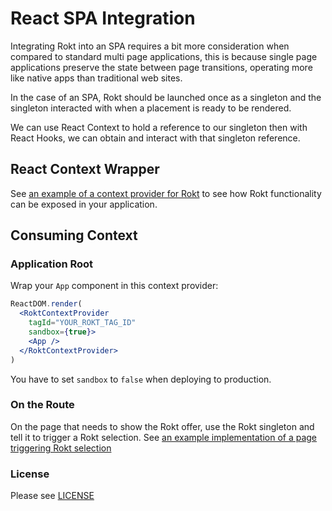 # React SPA Integration

Integrating Rokt into an SPA requires a bit more consideration when compared to standard multi page applications, this is because single page applications preserve the state between page transitions, operating more like native apps than traditional web sites.

In the case of an SPA, Rokt should be launched once as a singleton and the singleton interacted with when a placement is ready to be rendered. 

We can use React Context to hold a reference to our singleton then with React Hooks, we can obtain and interact with that singleton reference.

## React Context Wrapper

See [an example of a context provider for Rokt](./example/src/context/rokt.jsx) to see how Rokt functionality can be exposed in your application.

## Consuming Context

### Application Root

Wrap your `App` component in this context provider:

```jsx
ReactDOM.render(
  <RoktContextProvider
    tagId="YOUR_ROKT_TAG_ID"
    sandbox={true}>
    <App />
  </RoktContextProvider>
)
```
You have to set `sandbox` to `false` when deploying to production.

### On the Route

On the page that needs to show the Rokt offer, use the Rokt singleton and tell it to trigger a Rokt selection. See [an example implementation of a page triggering Rokt selection](./example/src/pages/confirmation-page.jsx)

### License
Please see [LICENSE](/LICENSE)
